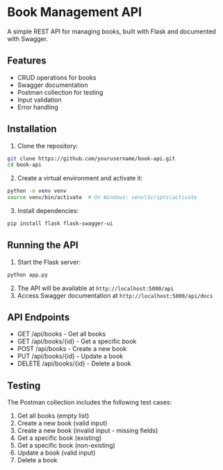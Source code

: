 # Book Management API

A simple REST API for managing books, built with Flask and documented with Swagger.

## Features

- CRUD operations for books
- Swagger documentation
- Postman collection for testing
- Input validation
- Error handling

## Installation

1. Clone the repository:
```bash
git clone https://github.com/yourusername/book-api.git
cd book-api
```

2. Create a virtual environment and activate it:
```bash
python -m venv venv
source venv/bin/activate  # On Windows: venv\Scripts\activate
```

3. Install dependencies:
```bash
pip install flask flask-swagger-ui
```

## Running the API

1. Start the Flask server:
```bash
python app.py
```

2. The API will be available at `http://localhost:5000/api`
3. Access Swagger documentation at `http://localhost:5000/api/docs`

## API Endpoints

- GET /api/books - Get all books
- GET /api/books/{id} - Get a specific book
- POST /api/books - Create a new book
- PUT /api/books/{id} - Update a book
- DELETE /api/books/{id} - Delete a book


## Testing

The Postman collection includes the following test cases:

1. Get all books (empty list)
2. Create a new book (valid input)
3. Create a new book (invalid input - missing fields)
4. Get a specific book (existing)
5. Get a specific book (non-existing)
6. Update a book (valid input)
7. Delete a book
